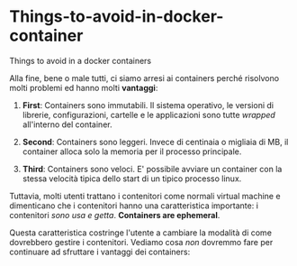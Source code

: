 # Things-to-avoid-in-docker-container
Things to avoid in a docker containers

Alla fine, bene o male tutti, ci siamo arresi ai containers perché risolvono molti problemi ed hanno molti **vantaggi**:

1. **First**: Containers sono immutabili. Il sistema operativo, le versioni di librerie, configurazioni, cartelle e le applicazioni sono tutte *wrapped* all'interno del container.

2. **Second**: Containers sono leggeri. Invece di centinaia o migliaia di MB, il container alloca solo la memoria per il processo principale.
3. **Third**: Containers sono veloci. E' possibile avviare un container con la stessa velocità tipica dello start di un tipico processo linux.

Tuttavia, molti utenti trattano i contenitori come normali virtual machine e dimenticano che i contenitori hanno una caratteristica importante: i contenitori *sono usa e getta*. **Containers are ephemeral**.

Questa caratteristica costringe l'utente a cambiare la modalità di come dovrebbero gestire i contenitori. Vediamo cosa *non* dovremmo fare per continuare ad sfruttare i vantaggi dei containers:

